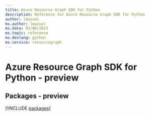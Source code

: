 ```yaml
---
title: Azure Resource Graph SDK for Python
description: Reference for Azure Resource Graph SDK for Python
author: lmazuel
ms.author: lmazuel
ms.data: 03/06/2023
ms.topic: reference
ms.devlang: python
ms.service: resourcegraph
---
```

# Azure Resource Graph SDK for Python - preview
## Packages - preview
[!INCLUDE [packages](resource-graph-index.md)]